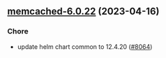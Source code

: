 

## [memcached-6.0.22](https://github.com/truecharts/charts/compare/memcached-6.0.21...memcached-6.0.22) (2023-04-16)

### Chore

- update helm chart common to 12.4.20 ([#8064](https://github.com/truecharts/charts/issues/8064))
  
  